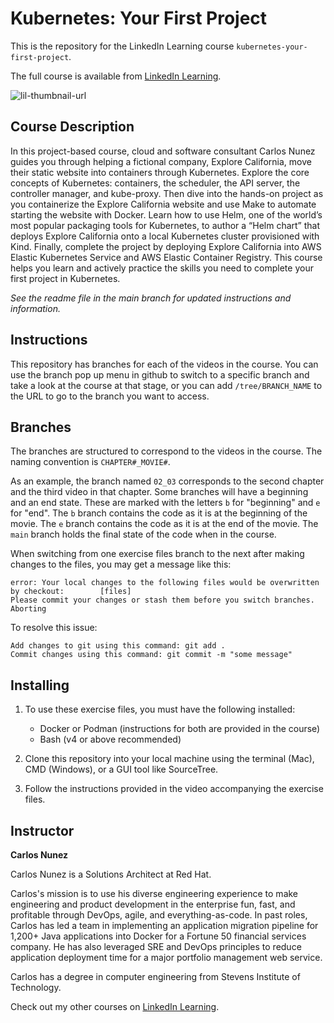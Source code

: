 # Kubernetes: Your First Project

This is the repository for the LinkedIn Learning course `kubernetes-your-first-project`.

The full course is available from [LinkedIn
Learning][lil-course-url].

![lil-thumbnail-url]

## Course Description

In this project-based course, cloud and software consultant Carlos Nunez guides you through helping a fictional company, Explore California, move their static website into containers through Kubernetes. Explore the core concepts of Kubernetes: containers, the scheduler, the API server, the controller manager, and kube-proxy. Then dive into the hands-on project as you containerize the Explore California website and use Make to automate starting the website with Docker. Learn how to use Helm, one of the world’s most popular packaging tools for Kubernetes, to author a “Helm chart” that deploys Explore California onto a local Kubernetes cluster provisioned with Kind. Finally, complete the project by deploying Explore California into AWS Elastic Kubernetes Service and AWS Elastic Container Registry. This course helps you learn and actively practice the skills you need to complete your first project in Kubernetes.

_See the readme file in the main branch for updated instructions and information._

## Instructions
This repository has branches for each of the videos in the course. You can use
the branch pop up menu in github to switch to a specific branch and take a look
at the course at that stage, or you can add `/tree/BRANCH_NAME` to the URL to go
to the branch you want to access.

## Branches
The branches are structured to correspond to the videos in the course. The
naming convention is `CHAPTER#_MOVIE#`.

As an example, the branch named `02_03`
corresponds to the second chapter and the third video in that chapter.  Some
branches will have a beginning and an end state. These are marked with the
letters `b` for "beginning" and `e` for "end". The `b` branch contains the code
as it is at the beginning of the movie. The `e` branch contains the code as it
is at the end of the movie. The `main` branch holds the final state of the code
when in the course.

When switching from one exercise files branch to the next after making changes to the files, you may get a message like this:

    error: Your local changes to the following files would be overwritten by checkout:        [files]
    Please commit your changes or stash them before you switch branches.
    Aborting

To resolve this issue:
	
    Add changes to git using this command: git add .
	Commit changes using this command: git commit -m "some message"

## Installing

1. To use these exercise files, you must have the following installed:
	- Docker or Podman (instructions for both are provided in the course)
    - Bash (v4 or above recommended)

2. Clone this repository into your local machine using the terminal (Mac), CMD (Windows), or a GUI tool like SourceTree.

3. Follow the instructions provided in the video accompanying the exercise
   files.

## Instructor

**Carlos Nunez**

Carlos Nunez is a Solutions Architect at Red Hat.

Carlos's mission is to use his diverse engineering experience to make
engineering and product development in the enterprise fun, fast, and profitable
through DevOps, agile, and everything-as-code. In past roles, Carlos has led a
team in implementing an application migration pipeline for 1,200+ Java
applications into Docker for a Fortune 50 financial services company. He has
also leveraged SRE and DevOps principles to reduce application deployment time
for a major portfolio management web service.

Carlos has a degree in computer engineering from Stevens Institute of
Technology.

Check out my other courses on [LinkedIn Learning](https://www.linkedin.com/learning/instructors/carlos-nunez).


[0]: # (Replace these placeholder URLs with actual course URLs)

[lil-course-url]: https://www.linkedin.com/learning/kubernetes-your-first-project-24688192
[lil-thumbnail-url]: https://media.licdn.com/dms/image/v2/D4E0DAQHMTGjVlXuQmA/learning-public-crop_675_1200/B4EZeEFPhJH0Ac-/0/1750267656589?e=2147483647&v=beta&t=0BcznFJ6yJkpiZWXMeV3wrlaSmujdatBy0We1E5Euok

